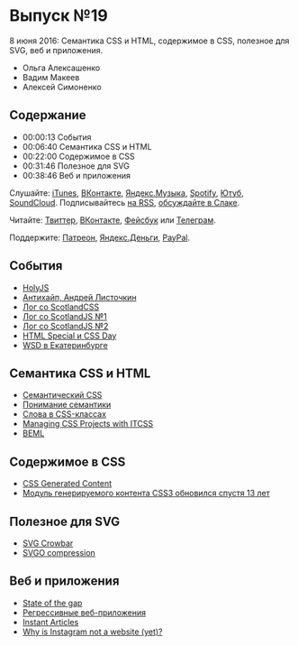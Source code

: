 # Выпуск №19

8 июня 2016: Семантика CSS и HTML, содержимое в CSS, полезное для SVG, веб и приложения.

- Ольга Алексашенко
- Вадим Макеев
- Алексей Симоненко

## Содержание

- 00:00:13 События
- 00:06:40 Семантика CSS и HTML
- 00:22:00 Содержимое в CSS
- 00:31:46 Полезное для SVG
- 00:38:46 Веб и приложения

Слушайте: [iTunes](https://itunes.apple.com/podcast/id1080500016), [ВКонтакте](https://vk.com/podcasts-32017543), [Яндекс.Музыка](https://music.yandex.ru/album/6245956), [Spotify](https://open.spotify.com/show/3rzAcADjpBpXt73L0epTjV), [Ютуб](https://www.youtube.com/playlist?list=PLMBnwIwFEFHcwuevhsNXkFTcadeX5R1Go), [SoundCloud](https://soundcloud.com/web-standards). Подписывайтесь [на RSS](https://web-standards.ru/podcast/feed/), [обсуждайте в Слаке](http://slack.web-standards.ru/).

Читайте: [Твиттер](https://twitter.com/webstandards_ru), [ВКонтакте](https://vk.com/webstandards_ru), [Фейсбук](https://www.facebook.com/webstandardsru) или [Телеграм](https://t.me/webstandards_ru).

Поддержите: [Патреон](https://www.patreon.com/webstandards_ru), [Яндекс.Деньги](https://money.yandex.ru/to/41001119329753), [PayPal](https://www.paypal.me/pepelsbey).

## События

- [HolyJS](http://holyjs.ru/)
- [Антихайп, Андрей Листочкин](https://youtu.be/xPFRUM_oDKA)
- [Лог со ScotlandCSS](https://github.com/web-standards-ru/web-standards-up/blob/master/2016-06-01_scotlandcss.md)
- [Лог со ScotlandJS №1](https://github.com/web-standards-ru/web-standards-up/blob/master/2016-06-02_scotlandjs.md)
- [Лог со ScotlandJS №2](https://github.com/web-standards-ru/web-standards-up/blob/master/2016-06-03_scotlandjs.md)
- [HTML Special и CSS Day](http://cssday.nl/)
- [WSD в Екатеринбурге](https://wsd.events/2016/06/25/)

## Семантика CSS и HTML

- [Семантический CSS](http://css-live.ru/articles/semanticheskij-css.html)
- [Понимание семантики](http://css-live.ru/articles/ponimanie-semantiki.html)
- [Слова в CSS-классах](https://github.com/yoksel/common-words)
- [Managing CSS Projects with ITCSS](https://youtu.be/1OKZOV-iLj4)
- [BEML](https://github.com/zenwalker/node-beml)

## Содержимое в CSS

- [CSS Generated Content](https://www.w3.org/TR/css-content-3/)
- [Модуль генерируемого контента CSS3 обновился спустя 13 лет](http://css-live.ru/vecssti-s-polej/modul-generiruemogo-kontenta-css3-obnovilsya-spustya-13-let.html)

## Полезное для SVG

- [SVG Crowbar](https://nytimes.github.io/svg-crowbar/)
- [SVGO compression](https://github.com/BohemianCoding/svgo-compressor)

## Веб и приложения

- [State of the gap](https://remysharp.com/2016/05/28/state-of-the-gap)
- [Регрессивные веб-приложения](http://css-live.ru/articles/regressivnye-veb-prilozheniya.html)
- [Instant Articles](https://instantarticles.fb.com/)
- [Why is Instagram not a website (yet)?](https://soledadpenades.com/2016/05/17/why-is-instagram-not-a-website-yet/)
